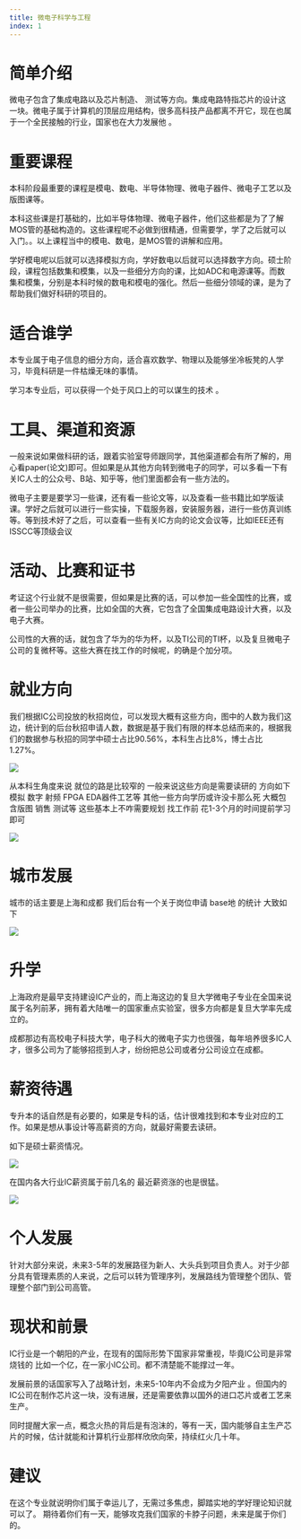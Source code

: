 ```yaml
---
title: 微电子科学与工程
index: 1
---
```


# 简单介绍

微电子包含了集成电路以及芯片制造、 测试等方向。集成电路特指芯片的设计这一块。微电子属于计算机的顶层应用结构，很多高科技产品都离不开它，现在也属于一个全民接触的行业，国家也在大力发展他 。

# 重要课程

本科阶段最重要的课程是模电、数电、半导体物理、微电子器件、微电子工艺以及版图课等。

本科这些课是打基础的，比如半导体物理、微电子器件，他们这些都是为了了解 MOS管的基础构造的。这些课程呢不必做到很精通，但需要学，学了之后就可以入门。。以上课程当中的模电、数电，是MOS管的讲解和应用。

学好模电呢以后就可以选择模拟方向，学好数电以后就可以选择数字方向。硕士阶段，课程包括数集和模集，以及一些细分方向的课，比如ADC和电源课等。而数集和模集，分别是本科时候的数电和模电的强化。然后一些细分领域的课，是为了帮助我们做好科研的项目的。

# 适合谁学

本专业属于电子信息的细分方向，适合喜欢数学、物理以及能够坐冷板凳的人学习，毕竟科研是一件枯燥无味的事情。

学习本专业后，可以获得一个处于风口上的可以谋生的技术 。

# 工具、渠道和资源

一般来说如果做科研的话，跟着实验室导师跟同学，其他渠道都会有所了解的，用心看paper(论文)即可。但如果是从其他方向转到微电子的同学，可以多看一下有关IC人士的公众号、B站、知乎等，他们里面都会有一些方法的。 

微电子主要是要学习一些课，还有看一些论文等，以及查看一些书籍比如学版读课。学好之后就可以进行一些实操，下载服务器，安装服务器，进行一些仿真训练等。等到技术好了之后，可以查看一些有关IC方向的论文会议等，比如IEEE还有ISSCC等顶级会议 

# 活动、比赛和证书

考证这个行业就不是很需要，但如果是比赛的话，可以参加一些全国性的比赛，或者一些公司举办的比赛，比如全国的大赛，它包含了全国集成电路设计大赛，以及电子大赛。

公司性的大赛的话，就包含了华为的华为杯，以及TI公司的TI杯，以及复旦微电子公司的复微杯等。这些大赛在找工作的时候呢，的确是个加分项。

# 就业方向

我们根据IC公司投放的秋招岗位，可以发现大概有这些方向，图中的人数为我们这边，统计到的后台秋招申请人数，数据是基于我们有限的样本总结而来的，根据我们的数据参与秋招的同学中硕士占比90.56%，本科生占比8%，博士占比1.27%。 

![](https://images-tomcode-1258913748.cos.ap-guangzhou.myqcloud.com/202306190126540.png)

从本科生角度来说 就位的路是比较窄的 一般来说这些方向是需要读研的 方向如下模拟 数字 射频 FPGA EDA器件工艺等 其他一些方向学历或许没卡那么死 大概包含版图 销售 测试等 这些基本上不咋需要规划 找工作前 花1-3个月的时间提前学习即可 

![](https://images-tomcode-1258913748.cos.ap-guangzhou.myqcloud.com/202306190126678.png)

# 城市发展

城市的话主要是上海和成都 我们后台有一个关于岗位申请 base地 的统计 大致如下 

![](https://images-tomcode-1258913748.cos.ap-guangzhou.myqcloud.com/202306190126674.png)

# 升学

上海政府是最早支持建设IC产业的，而上海这边的复旦大学微电子专业在全国来说属于名列前茅，拥有着大陆唯一的国家重点实验室，很多方向都是复旦大学率先成立的。

成都那边有高校电子科技大学，电子科大的微电子实力也很强，每年培养很多IC人才，很多公司为了能够招揽到人才，纷纷把总公司或者分公司设立在成都。

# 薪资待遇

 专升本的话自然是有必要的，如果是专科的话，估计很难找到和本专业对应的工作。如果是想从事设计等高薪资的方向，就最好需要去读研。

如下是硕士薪资情况。

![](https://images-tomcode-1258913748.cos.ap-guangzhou.myqcloud.com/202306190127464.png)

在国内各大行业IC薪资属于前几名的 最近薪资涨的也是很猛。

![](https://images-tomcode-1258913748.cos.ap-guangzhou.myqcloud.com/202306190127810.png)

# 个人发展

针对大部分来说，未来3-5年的发展路径为新人、大头兵到项目负责人。对于少部分具有管理素质的人来说，之后可以转为管理序列，发展路线为管理整个团队、管理整个部门到公司高管。

# 现状和前景

IC行业是一个朝阳的产业，在现有的国际形势下国家非常重视，毕竟IC公司是非常烧钱的 比如一个亿，在一家小IC公司。都不清楚能不能撑过一年。

发展前景的话国家写入了战略计划，未来5-10年内不会成为夕阳产业 。但国内的IC公司在制作芯片这一块，没有进展，还是需要依靠以国外的进口芯片或者工艺来生产。

同时提醒大家一点，概念火热的背后是有泡沫的，等有一天，国内能够自主生产芯片的时候，估计就能和计算机行业那样欣欣向荣，持续红火几十年。

# 建议

在这个专业就说明你们属于幸运儿了，无需过多焦虑，脚踏实地的学好理论知识就可以了。 期待着你们有一天，能够攻克我们国家的卡脖子问题，未来是属于你们的。